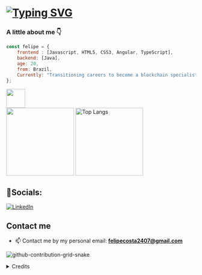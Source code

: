 # [![Typing SVG](https://readme-typing-svg.demolab.com?font=Raleway&weight=500&size=30&pause=1000&color=F7F7F7&center=true&vCenter=true&random=false&width=435&lines=Hi+there!+I'm+Felipe%F0%9F%91%8B)](https://git.io/typing-svg)

### A little about me 👇

```javascript
const felipe = {
    frontend : [Javascript, HTML5, CSS3, Angular, TypeScript],
    backend: [Java],
    age: 20,
    from: Brazil,
    Currently: "Transitioning careers to become a blockchain specialist"
};
```
 
<img src="https://media1.giphy.com/media/OmxPCq8ATFXig/giphy.gif?cid=790b7611q4yzcu35wfpsmh1acy14n38aumzb799as49ovmg4&ep=v1_stickers_search&rid=giphy.gif&ct=s" width="50">

<div align="left">
    <img height="180em" src="https://github-readme-stats.vercel.app/api?username=FelipeCostaMartins&theme=light&hide_border=false&include_all_commits=true&count_private=true">
	<img alt="Top Langs" height="180em"src="https://github-readme-stats.vercel.app/api/top-langs/?username=FelipeCostaMartins&theme=light&hide_border=false&include_all_commits=true&count_private=true&layout=compact">
</div>

## 🤝Socials:

[![LinkedIn](https://img.shields.io/badge/-LinkedIn-FFFFFF?style=for-the-badge&logo=linkedin&logoColor=007BB6)](https://www.linkedin.com/in/felipe-costa-620367236/)

## Contact me
  
  - 📫 Contact me by my personal email: **felipecosta2407@gmail.com**


![github-contribution-grid-snake](https://user-images.githubusercontent.com/89845641/218791674-c52db856-24d2-429f-8867-170c365730d1.svg)

<details align="left">
  <summary>Credits</summary> 
  - Badges by <a href="https://shields.io/">shields.io</a>
  <br>
  - GitHub Stats by <a href="https://github.com/anuraghazra/github-readme-stats">anuraghazra</a>
  <br>
   - GitHub Streak by <a href="https://github.com/DenverCoder1/github-readme-streak-stats">DenverCoder1</a>
</details>
